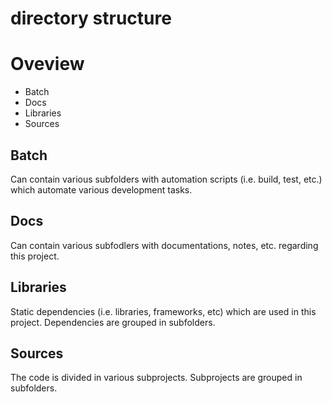 
# directory structure

# Oveview

+ Batch
+ Docs
+ Libraries
+ Sources

## Batch

Can contain various subfolders with automation scripts (i.e. build,
test, etc.) which automate various development tasks.

## Docs

Can contain various subfodlers with documentations, notes, etc.
regarding this project.

## Libraries

Static dependencies (i.e. libraries, frameworks, etc) which are used in
this project. Dependencies are grouped in subfolders.

## Sources

The code is divided in various subprojects. Subprojects are grouped in
subfolders.
